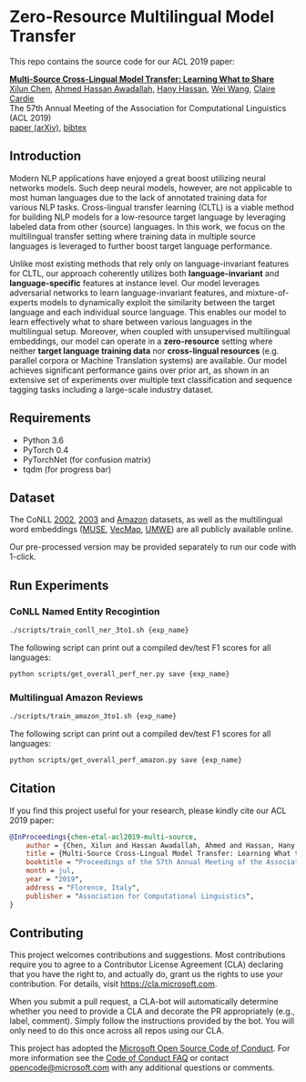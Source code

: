 # Zero-Resource Multilingual Model Transfer

This repo contains the source code for our ACL 2019 paper:

[**Multi-Source Cross-Lingual Model Transfer: Learning What to Share**](https://arxiv.org/abs/1810.03552)
<br>
[Xilun Chen](http://www.cs.cornell.edu/~xlchen/),
[Ahmed Hassan Awadallah](https://www.microsoft.com/en-us/research/people/hassanam/),
[Hany Hassan](https://www.microsoft.com/en-us/research/people/hanyh/),
[Wei Wang](https://www.microsoft.com/en-us/research/people/wawe/),
[Claire Cardie](http://www.cs.cornell.edu/home/cardie/)
<br>
The 57th Annual Meeting of the Association for Computational Linguistics (ACL 2019)
<br>
[paper (arXiv)](https://arxiv.org/abs/1810.03552),
[bibtex](http://www.cs.cornell.edu/~xlchen/resources/bibtex/manmoe.bib)

## Introduction
Modern NLP applications have enjoyed a great boost utilizing neural networks models. Such deep neural models, however, are not applicable to most human languages due to the lack of annotated training data for various NLP tasks. Cross-lingual transfer learning (CLTL) is a viable method for building NLP models for a low-resource target language by leveraging labeled data from other (source) languages. In this work, we focus on the multilingual transfer setting where training data in multiple source languages is leveraged to further boost target language performance.

Unlike most existing methods that rely only on language-invariant features for CLTL, our approach coherently utilizes both **language-invariant** and **language-specific** features at instance level. Our model leverages adversarial networks to learn language-invariant features, and mixture-of-experts models to dynamically exploit the similarity between the target language and each individual source language. This enables our model to learn effectively what to share between various languages in the multilingual setup. Moreover, when coupled with unsupervised multilingual embeddings, our model can operate in a **zero-resource** setting where neither **target language training data** nor **cross-lingual resources** (e.g. parallel corpora or Machine Translation systems) are available. Our model achieves significant performance gains over prior art, as shown in an extensive set of experiments over multiple text classification and sequence tagging tasks including a large-scale industry dataset.

## Requirements
- Python 3.6
- PyTorch 0.4
- PyTorchNet (for confusion matrix)
- tqdm (for progress bar)


## Dataset
The CoNLL [2002](https://www.clips.uantwerpen.be/conll2002/ner/), [2003](https://www.clips.uantwerpen.be/conll2003/ner/) and [Amazon](https://webis.de/data/webis-cls-10.html) datasets, as well as the multilingual word embeddings ([MUSE](https://github.com/facebookresearch/MUSE), [VecMap](https://github.com/artetxem/vecmap), [UMWE](https://github.com/ccsasuke/umwe)) are all publicly available online.

Our pre-processed version may be provided separately to run our code with 1-click.

## Run Experiments

### CoNLL Named Entity Recogintion
```bash
./scripts/train_conll_ner_3to1.sh {exp_name}
```

The following script can print out a compiled dev/test F1 scores for all languages:

```bash
python scripts/get_overall_perf_ner.py save {exp_name}
```

### Multilingual Amazon Reviews
```bash
./scripts/train_amazon_3to1.sh {exp_name}
```

The following script can print out a compiled dev/test F1 scores for all languages:

```bash
python scripts/get_overall_perf_amazon.py save {exp_name}
```

## Citation

If you find this project useful for your research, please kindly cite our ACL 2019 paper:

```bibtex
@InProceedings{chen-etal-acl2019-multi-source,
    author = {Chen, Xilun and Hassan Awadallah, Ahmed and Hassan, Hany and Wang, Wei and Cardie, Claire},
    title = {Multi-Source Cross-Lingual Model Transfer: Learning What to Share},
    booktitle = "Proceedings of the 57th Annual Meeting of the Association for Computational Linguistics (Volume 1: Long Papers)",
    month = jul,
    year = "2019",
    address = "Florence, Italy",
    publisher = "Association for Computational Linguistics",
}
```

## Contributing

This project welcomes contributions and suggestions.  Most contributions require you to agree to a
Contributor License Agreement (CLA) declaring that you have the right to, and actually do, grant us
the rights to use your contribution. For details, visit https://cla.microsoft.com.

When you submit a pull request, a CLA-bot will automatically determine whether you need to provide
a CLA and decorate the PR appropriately (e.g., label, comment). Simply follow the instructions
provided by the bot. You will only need to do this once across all repos using our CLA.

This project has adopted the [Microsoft Open Source Code of Conduct](https://opensource.microsoft.com/codeofconduct/).
For more information see the [Code of Conduct FAQ](https://opensource.microsoft.com/codeofconduct/faq/) or
contact [opencode@microsoft.com](mailto:opencode@microsoft.com) with any additional questions or comments.

